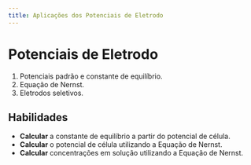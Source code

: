 ```yaml
---
title: Aplicações dos Potenciais de Eletrodo
---
```


# Potenciais de Eletrodo

1. Potenciais padrão e constante de equilíbrio.
2. Equação de Nernst.
3. Eletrodos seletivos.

## Habilidades

- **Calcular** a constante de equilíbrio a partir do potencial de célula.
- **Calcular** o potencial de célula utilizando a Equação de Nernst.
- **Calcular** concentrações em solução utilizando a Equação de Nernst.